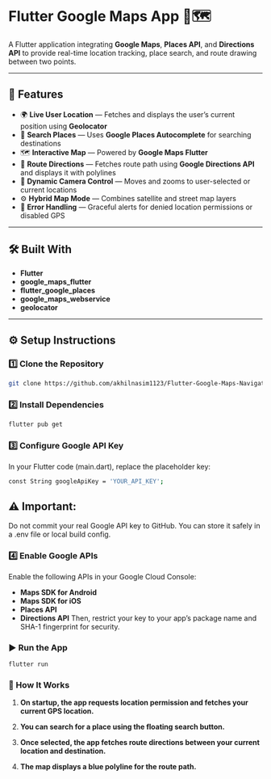 # Flutter Google Maps App 🚗🗺️

A Flutter application integrating **Google Maps**, **Places API**, and **Directions API** to provide real-time location tracking, place search, and route drawing between two points.

---

## 🚀 Features

- 🌍 **Live User Location** — Fetches and displays the user’s current position using **Geolocator**
- 🔎 **Search Places** — Uses **Google Places Autocomplete** for searching destinations
- 🗺️ **Interactive Map** — Powered by **Google Maps Flutter**
- 🧭 **Route Directions** — Fetches route path using **Google Directions API** and displays it with polylines
- 🧩 **Dynamic Camera Control** — Moves and zooms to user-selected or current locations
- ⚙️ **Hybrid Map Mode** — Combines satellite and street map layers
- 💬 **Error Handling** — Graceful alerts for denied location permissions or disabled GPS

---

## 🛠️ Built With

- **Flutter**
- **google_maps_flutter**
- **flutter_google_places**
- **google_maps_webservice**
- **geolocator**

---


## ⚙️ Setup Instructions

### 1️⃣ Clone the Repository
```bash
git clone https://github.com/akhilnasim1123/Flutter-Google-Maps-Navigator.git
```
### 2️⃣ Install Dependencies
```bash
flutter pub get
```
### 3️⃣ Configure Google API Key
In your Flutter code (main.dart), replace the placeholder key:
```bash
const String googleApiKey = 'YOUR_API_KEY';
```
## ⚠️ Important:
Do not commit your real Google API key to GitHub.
You can store it safely in a .env file or local build config.

### 4️⃣ Enable Google APIs

Enable the following APIs in your Google Cloud Console:

- **Maps SDK for Android**
- **Maps SDK for iOS**
- **Places API**
- **Directions API**
Then, restrict your key to your app’s package name and SHA-1 fingerprint for security.

### ▶️ Run the App
```bash
flutter run
```
### 🧭 How It Works

1. **On startup, the app requests location permission and fetches your current GPS location.**

2. **You can search for a place using the floating search button.**

3. **Once selected, the app fetches route directions between your current location and destination.**

4. **The map displays a blue polyline for the route path.**
